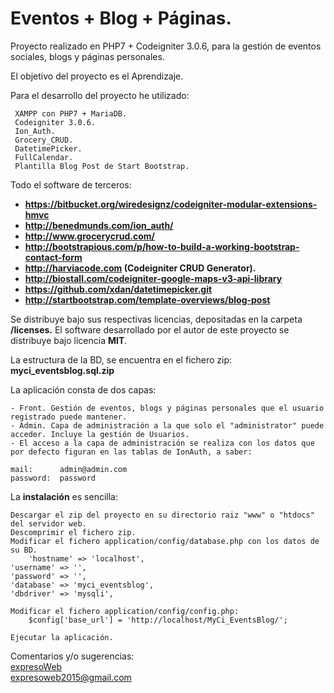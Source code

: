 # Eventos + Blog + Páginas.

Proyecto realizado en PHP7 + Codeigniter 3.0.6, para la gestión de eventos sociales, blogs y páginas personales.

El objetivo del proyecto es el Aprendizaje.

Para el  desarrollo del proyecto he utilizado:

     XAMPP con PHP7 + MariaDB.
     Codeigniter 3.0.6.
     Ion_Auth.
     Grocery_CRUD.
     DatetimePicker.
     FullCalendar.
     Plantilla Blog Post de Start Bootstrap.
     

Todo el software de terceros:<br/><strong>

-   https://bitbucket.org/wiredesignz/codeigniter-modular-extensions-hmvc<br/>
-   http://benedmunds.com/ion_auth/<br/>
-   http://www.grocerycrud.com/<br/>                      
-   http://bootstrapious.com/p/how-to-build-a-working-bootstrap-contact-form<br/>
-   http://harviacode.com (Codeigniter CRUD Generator).<br/>
-   http://biostall.com/codeigniter-google-maps-v3-api-library<br/>                      
-   https://github.com/xdan/datetimepicker.git<br/>
-   http://startbootstrap.com/template-overviews/blog-post<br/></strong>

Se distribuye bajo sus respectivas licencias, depositadas en la carpeta <strong>/licenses.</strong>
El software desarrollado por el autor de este proyecto se distribuye bajo licencia <strong>MIT</strong>.

La estructura de la BD, se encuentra en el fichero zip: **myci_eventsblog.sql.zip**

La aplicación consta de dos capas:

    - Front. Gestión de eventos, blogs y páginas personales que el usuario registrado puede mantener.
    - Admin. Capa de administración a la que solo el "administrator" puede acceder. Incluye la gestión de Usuarios.
    - El acceso a la capa de administración se realiza con los datos que por defecto figuran en las tablas de IonAuth, a saber:

    mail:      admin@admin.com
    password:  password
      

La **instalación** es sencilla:

    Descargar el zip del proyecto en su directorio raiz "www" o "htdocs" del servidor web.
    Descomprimir el fichero zip.
    Modificar el fichero application/config/database.php con los datos de su BD.
        'hostname' => 'localhost',
	'username' => '',
	'password' => '',
	'database' => 'myci_eventsblog',
	'dbdriver' => 'mysqli',

    Modificar el fichero application/config/config.php:
        $config['base_url'] = 'http://localhost/MyCi_EventsBlog/';
    
    Ejecutar la aplicación. 
    
Comentarios y/o sugerencias:<br/>
[expresoWeb](https://expresoweb.joomla.com "")<br/>
expresoweb2015@gmail.com


    
    
